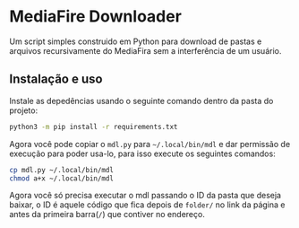 # MediaFire Downloader

Um script simples construido em Python para download de pastas e arquivos
recursivamente do MediaFira sem a interferência de um usuário.


## Instalação e uso

Instale as depedências usando o seguinte comando dentro da pasta do projeto:

```bash
python3 -m pip install -r requirements.txt
```

Agora você pode copiar o `mdl.py` para `~/.local/bin/mdl` e dar permissão de
execução para poder usa-lo, para isso execute os seguintes comandos:

```bash
cp mdl.py ~/.local/bin/mdl
chmod a+x ~/.local/bin/mdl
```

Agora você só precisa executar o mdl passando o ID da pasta que deseja baixar,
o ID é aquele código que fica depois de `folder/` no link da página e antes da
primeira barra(`/`) que contiver no endereço.